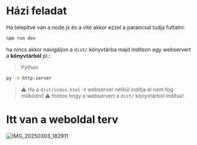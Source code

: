 # Házi feladat
Ha telepítve van a node.js és a vite akkor ezzel a parancsal tudja futtatni:
```sh
npm run dev
```
ha nincs akkor navigáljon a `dist/` könyvtárba majd indítson egy webservert a **könyvtárból** pl.:
> Python
```sh
py -m http.server
```
> ⚠ Ha a `dist/index.html` -t webserver nélkül indítja el nem fog működni!
> ⚠ fontos hogy a webservert a `dist/` könyvtárból indítsa!
 
# Itt van a weboldal terv
![IMG_20250303_182911](https://github.com/user-attachments/assets/61539c3a-6e81-4c06-b98d-b10cf24c00e1)
